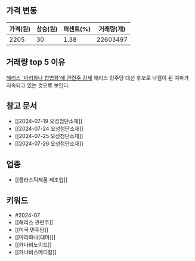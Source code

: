 ## 가격 변동
| 가격(원) | 상승(원) | 퍼센트(%) | 거래량(개)   |
| ----- | ----- | ------ | -------- |
| 2205  | 30    | 1.38   | 22603497 |
## 거래량 top 5 이유
[해리스 '마리화나 합법화'에 관련주 강세](https://n.news.naver.com/mnews/article/374/0000394977)
해리스 민주당 대선 후보로 낙점이 된 여파가 지속되고 있는 것으로 보인다.
## 참고 문서
 - [[2024-07-19 오성첨단소재]]
 - [[2024-07-24 오성첨단소재]]
 - [[2024-07-25 오성첨단소재]]
 - [[2024-07-26 오성첨단소재]]
## 업종
- [[플라스틱제품 제조업]]
## 키워드
- #2024-07
- [[해리스 관련주]]
- [[미국 민주당]]
- [[마리화나(대마)]]
- [[카나비노이드]]
- [[카나비스메디칼]]

